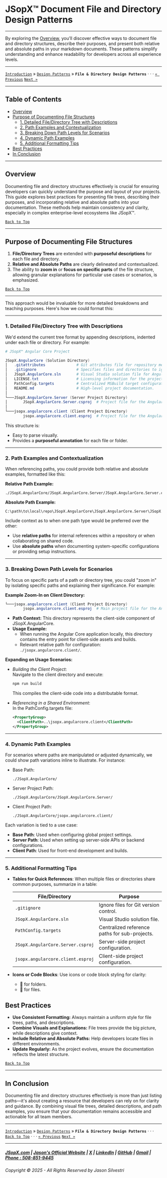 # JSopX™ Document ﻿File and Directory Design Patterns

---

By exploring the [Overview](#overview), you’ll discover effective ways to document file and directory structures, describe their purposes, and present both relative and absolute paths in your markdown documents. These patterns simplify understanding and enhance readability for developers across all experience levels.

---

[`Introduction`](https://github.com/JasonSilvestri/JSopX.BridgeTooFar/tree/master/JSopX.BridgeTooFar/Docs/JSopX/Master/Introduction/) » [`Design Patterns`](https://github.com/JasonSilvestri/JSopX.BridgeTooFar/tree/master/JSopX.BridgeTooFar/Docs/JSopX/Master/DesignPatterns/) » **`File & Directory Design Patterns`**  · · · [`« Previous`](https://github.com/JasonSilvestri/JSopX.BridgeTooFar/tree/master/JSopX.BridgeTooFar/Docs/JSopX/Master/Introduction/JSopxProjectsGitHubAdvanced.md) [`Next »`](https://github.com/JasonSilvestri/JSopX.BridgeTooFar/tree/master/JSopX.BridgeTooFar/Docs/JSopX/Master/DesignPatterns/JSopxNovaCodeSnippetDesignPatterns.md)

---

## Table of Contents

- [Overview](#overview)
- [Purpose of Documenting File Structures](#purpose-of-documenting-file-structures)
  - [1. Detailed File/Directory Tree with Descriptions](#1-detailed-filedirectory-tree-with-descriptions)
  - [2. Path Examples and Contextualization](#2-path-examples-and-contextualization)
  - [3. Breaking Down Path Levels for Scenarios](#3-breaking-down-path-levels-for-scenarios)
  - [4. Dynamic Path Examples](#4-dynamic-path-examples)
  - [5. Additional Formatting Tips](#5-additional-formatting-tips)
- [Best Practices](#best-practices)
- [In Conclusion](#in-conclusion)

---

## **Overview**

Documenting file and directory structures effectively is crucial for ensuring developers can quickly understand the purpose and layout of your projects. This guide explores best practices for presenting file trees, describing their purposes, and incorporating relative and absolute paths into your documentation. These methods help maintain consistency and clarity, especially in complex enterprise-level ecosystems like JSopX™.

[`Back to Top`](#table-of-contents)

---

## Purpose of Documenting File Structures

1. **File/Directory Trees** are extended with **purposeful descriptions** for each file and directory.
2. **Relative and Absolute Paths** are clearly delineated and contextualized.
3. The ability to **zoom in** or **focus on specific parts** of the file structure, allowing granular explanations for particular use cases or scenarios, is emphasized.

[`Back to Top`](#table-of-contents)

---

This approach would be invaluable for more detailed breakdowns and teaching purposes. Here's how we could format this:

---


### 1. **Detailed File/Directory Tree with Descriptions**

We'd extend the current tree format by appending descriptions, indented under each file or directory. For example:

```powershell
# JSopX™ Angular Core Project

JSopX.AngularCore (Solution Directory)
│   .gitattributes              # Git attributes file for repository metadata and configurations.
│   .gitignore                  # Specifies files and directories to ignore in version control.
│   JSopX.AngularCore.sln       # Visual Studio solution file for Angular Core.
│   LICENSE.txt                 # Licensing information for the project.
│   PathConfig.targets          # Centralized MSBuild target configuration for project references.
│   README.md                   # High-level project documentation.
│
└───JSopX.AngularCore.Server (Server Project Directory)
│       JSopX.AngularCore.Server.csproj  # Project file for the Angular Core server-side project.
│
└───jsopx.angularcore.client (Client Project Directory)
        jsopx.angularcore.client.esproj  # Project file for the Angular Core client-side project.
```

This structure is:
- Easy to parse visually.
- Provides a **purposeful annotation** for each file or folder.

---

### 2. **Path Examples and Contextualization**

When referencing paths, you could provide both relative and absolute examples, formatted like this:

**Relative Path Example:**
```
./JSopX.AngularCore/JSopX.AngularCore.Server/JSopX.AngularCore.Server.csproj
```

**Absolute Path Example:**
```
C:\path\to\local\repo\JSopX.AngularCore\JSopX.AngularCore.Server\JSopX.AngularCore.Server.csproj
```

Include context as to when one path type would be preferred over the other:
- Use **relative paths** for internal references within a repository or when collaborating on shared code.
- Use **absolute paths** when documenting system-specific configurations or providing setup instructions.

---

### 3. **Breaking Down Path Levels for Scenarios**

To focus on specific parts of a path or directory tree, you could "zoom in" by isolating specific paths and explaining their significance. For example:

**Example Zoom-In on Client Directory:**

```powershell
└───jsopx.angularcore.client (Client Project Directory)
        jsopx.angularcore.client.esproj  # Main project file for the Angular Core client-side project.
```

- **Path Context:** This directory represents the client-side component of JSopX.AngularCore. 
- **Usage Example:**
  - When running the Angular Core application locally, this directory contains the entry point for client-side assets and builds.
  - Relevant relative path for configuration: `./jsopx.angularcore.client/`.

**Expanding on Usage Scenarios:**
- *Building the Client Project*:  
  Navigate to the client directory and execute:
  ```bash
  npm run build
  ```
  This compiles the client-side code into a distributable format.

- *Referencing in a Shared Environment*:  
  In the PathConfig.targets file:
  ```xml
  <PropertyGroup>
    <ClientPath>..\jsopx.angularcore.client</ClientPath>
  </PropertyGroup>
  ```

---

### 4. **Dynamic Path Examples**

For scenarios where paths are manipulated or adjusted dynamically, we could show path variations inline to illustrate. For instance:

- Base Path:
  ```
  ./JSopX.AngularCore/
  ```
- Server Project Path:
  ```
  ./JSopX.AngularCore/JSopX.AngularCore.Server/
  ```
- Client Project Path:
  ```
  ./JSopX.AngularCore/jsopx.angularcore.client/
  ```

Each variation is tied to a use case:
- **Base Path**: Used when configuring global project settings.
- **Server Path**: Used when setting up server-side APIs or backend configurations.
- **Client Path**: Used for front-end development and builds.

---

### 5. **Additional Formatting Tips**

- **Tables for Quick References**: 
  When multiple files or directories share common purposes, summarize in a table:

  | **File/Directory**               | **Purpose**                                     |
  |----------------------------------|-------------------------------------------------|
  | `.gitignore`                     | Ignore files for Git version control.           |
  | `JSopX.AngularCore.sln`          | Visual Studio solution file.                    |
  | `PathConfig.targets`             | Centralized reference paths for sub-projects.   |
  | `JSopX.AngularCore.Server.csproj`| Server-side project configuration.              |
  | `jsopx.angularcore.client.esproj`| Client-side project configuration.              |

- **Icons or Code Blocks**:
  Use icons or code block styling for clarity:
  - 📁 for folders.
  - 📝 for files.


## Best Practices

- **Use Consistent Formatting:** Always maintain a uniform style for file trees, paths, and descriptions.  
- **Combine Visuals and Explanations:** File trees provide the big picture, while descriptions give context.  
- **Include Relative and Absolute Paths:** Help developers locate files in different environments.  
- **Update Regularly:** As the project evolves, ensure the documentation reflects the latest structure.  

[`Back to Top`](#table-of-contents)

---

## **In Conclusion**

Documenting file and directory structures effectively is more than just listing paths—it's about creating a resource that developers can rely on for clarity and guidance. By combining visual file trees, detailed descriptions, and path examples, you ensure that your documentation remains accessible and actionable for all team members.


---

[`Introduction`](https://github.com/JasonSilvestri/JSopX.BridgeTooFar/tree/master/JSopX.BridgeTooFar/Docs/JSopX/Master/Introduction/) » [`Design Patterns`](https://github.com/JasonSilvestri/JSopX.BridgeTooFar/tree/master/JSopX.BridgeTooFar/Docs/JSopX/Master/DesignPatterns/) » **`File & Directory Design Patterns`**  · · ·  [`Back to Top`](#table-of-contents) · · · [`« Previous`](https://github.com/JasonSilvestri/JSopX.BridgeTooFar/tree/master/JSopX.BridgeTooFar/Docs/JSopX/Master/Introduction/JSopxProjectsGitHubAdvanced.md) [`Next »`](https://github.com/JasonSilvestri/JSopX.BridgeTooFar/tree/master/JSopX.BridgeTooFar/Docs/JSopX/Master/DesignPatterns/JSopxNovaCodeSnippetDesignPatterns.md)

---

##### [JSopX.com](https://www.jsopx.com/) | [Jason's Official Website](https://www.jsilvestri.com/) | [X](https://www.x.com/JasonSilvestri) | [LinkedIn](http://www.linkedin.com/in/JasonSilvestri) | [GitHub](https://github.com/JasonSilvestri) | [Gmail](mailto\:therealjasonsilvestri@gmail.com) | [Phone : 508-851-9445](phoneto:508-851-9445)

###### Copyright © 2025 - All Rights Reserved by Jason Silvestri
